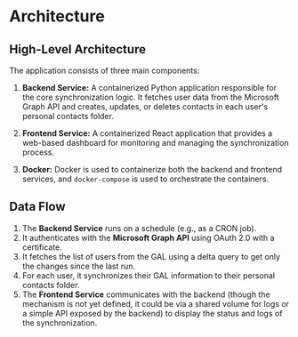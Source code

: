 # Architecture

## High-Level Architecture

The application consists of three main components:

1.  **Backend Service:** A containerized Python application responsible for the core synchronization logic. It fetches user data from the Microsoft Graph API and creates, updates, or deletes contacts in each user's personal contacts folder.

2.  **Frontend Service:** A containerized React application that provides a web-based dashboard for monitoring and managing the synchronization process.

3.  **Docker:** Docker is used to containerize both the backend and frontend services, and `docker-compose` is used to orchestrate the containers.

## Data Flow

1.  The **Backend Service** runs on a schedule (e.g., as a CRON job).
2.  It authenticates with the **Microsoft Graph API** using OAuth 2.0 with a certificate.
3.  It fetches the list of users from the GAL using a delta query to get only the changes since the last run.
4.  For each user, it synchronizes their GAL information to their personal contacts folder.
5.  The **Frontend Service** communicates with the backend (though the mechanism is not yet defined, it could be via a shared volume for logs or a simple API exposed by the backend) to display the status and logs of the synchronization.
